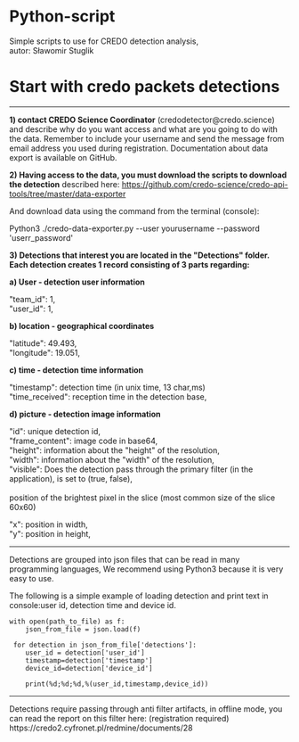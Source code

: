 # Python-script
Simple scripts to use for CREDO detection analysis,<br>
autor: Sławomir Stuglik

# Start with credo packets detections
<hr>
<b>1) contact CREDO Science Coordinator</b> (credodetector@credo.science) and describe why do you want access and what are you going to do with the data. 
Remember to include your username and send the message from email address you used during registration. 
Documentation about data export is available on GitHub.



<b>2) Having access to the data, you must download the scripts to download the detection</b> described here:
https://github.com/credo-science/credo-api-tools/tree/master/data-exporter


And download data using the command from the terminal (console):

Python3 ./credo-data-exporter.py --user yourusername --password 'userr_password'


<b>3) Detections that interest you are located in the "Detections" folder.
Each detection creates 1 record consisting of 3 parts regarding:</b>


<b>a) User - detection user information</b>

  "team_id": 1,<br>
  "user_id": 1,<br>
  
<b>b) location - geographical coordinates</b>

  "latitude": 49.493,<br>
  "longitude": 19.051,<br>
  
<b>c) time - detection time information</b>

  "timestamp": detection time (in unix time, 13 char,ms)<br>
  "time_received": reception time in the detection base,<br>
 
 
<b>d) picture - detection image information</b>

  "id": unique detection id,<br>
  "frame_content": image code in base64,<br>
  "height": information about the "height" of the resolution,<br>
  "width": information about the "width" of the resolution,<br>
  "visible": Does the detection pass through the primary filter (in the application), is set to (true, false),<br>
  <br>
  position of the brightest pixel in the slice (most common size of the slice 60x60)
  
  "x": position in width,<br>
  "y": position in height,

<hr>

</b>Detections are grouped into json files that can be read in many programming languages,</b>
We recommend using Python3 because it is very easy to use.

The following is a simple example of loading detection and print text in console:user id, detection time and device id.

    with open(path_to_file) as f:
        json_from_file = json.load(f)
 
     for detection in json_from_file['detections']:
        user_id = detection['user_id']
        timestamp=detection['timestamp']
        device_id=detection['device_id']
        
        print(%d;%d;%d,%(user_id,timestamp,device_id))
<hr>        
Detections require passing through anti filter artifacts, in offline mode,
you can read the report on this filter here: (registration required)
https://credo2.cyfronet.pl/redmine/documents/28
